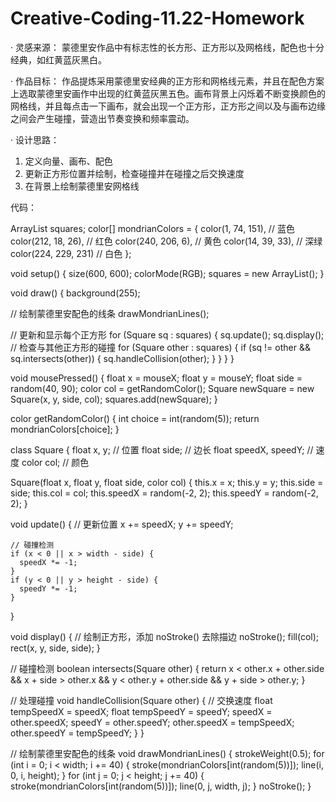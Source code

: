 # Creative-Coding-11.22-Homework

· 灵感来源： 
蒙德里安作品中有标志性的长方形、正方形以及网格线，配色也十分经典，如红黄蓝灰黑白。

· 作品目标： 
作品提炼采用蒙德里安经典的正方形和网格线元素，并且在配色方案上选取蒙德里安画作中出现的红黄蓝灰黑五色。画布背景上闪烁着不断变换颜色的网格线，并且每点击一下画布，就会出现一个正方形，正方形之间以及与画布边缘之间会产生碰撞，营造出节奏变换和频率震动。

· 设计思路：
1. 定义向量、画布、配色
2. 更新正方形位置并绘制，检查碰撞并在碰撞之后交换速度
3. 在背景上绘制蒙德里安网格线

代码：

ArrayList<Square> squares;
color[] mondrianColors = {
  color(1, 74, 151),   // 蓝色
  color(212, 18, 26),   // 红色
  color(240, 206, 6),   // 黄色
  color(14, 39, 33),    // 深绿
  color(224, 229, 231)  // 白色
};

void setup() {
  size(600, 600);
  colorMode(RGB);
  squares = new ArrayList<Square>();
}

void draw() {
  background(255);

  // 绘制蒙德里安配色的线条
  drawMondrianLines();

  // 更新和显示每个正方形
  for (Square sq : squares) {
    sq.update();
    sq.display();
    // 检查与其他正方形的碰撞
    for (Square other : squares) {
      if (sq != other && sq.intersects(other)) {
        sq.handleCollision(other);
      }
    }
  }
}

void mousePressed() {
  float x = mouseX;
  float y = mouseY;
  float side = random(40, 90);
  color col = getRandomColor();
  Square newSquare = new Square(x, y, side, col);
  squares.add(newSquare);
}

color getRandomColor() {
  int choice = int(random(5));
  return mondrianColors[choice];
}

class Square {
  float x, y;     // 位置
  float side;      // 边长
  float speedX, speedY; // 速度
  color col;       // 颜色

  Square(float x, float y, float side, color col) {
    this.x = x;
    this.y = y;
    this.side = side;
    this.col = col;
    this.speedX = random(-2, 2);
    this.speedY = random(-2, 2);
  }

  void update() {
    // 更新位置
    x += speedX;
    y += speedY;

    // 碰撞检测
    if (x < 0 || x > width - side) {
      speedX *= -1;
    }
    if (y < 0 || y > height - side) {
      speedY *= -1;
    }
  }

  void display() {
    // 绘制正方形，添加 noStroke() 去除描边
    noStroke();
    fill(col);
    rect(x, y, side, side);
  }

  // 碰撞检测
  boolean intersects(Square other) {
    return x < other.x + other.side &&
           x + side > other.x &&
           y < other.y + other.side &&
           y + side > other.y;
  }

  // 处理碰撞
  void handleCollision(Square other) {
    // 交换速度
    float tempSpeedX = speedX;
    float tempSpeedY = speedY;
    speedX = other.speedX;
    speedY = other.speedY;
    other.speedX = tempSpeedX;
    other.speedY = tempSpeedY;
  }
}

// 绘制蒙德里安配色的线条
void drawMondrianLines() {
  strokeWeight(0.5);
  for (int i = 0; i < width; i += 40) {
    stroke(mondrianColors[int(random(5))]);
    line(i, 0, i, height);
  }
  for (int j = 0; j < height; j += 40) {
    stroke(mondrianColors[int(random(5))]);
    line(0, j, width, j);
  }
  noStroke();
}
